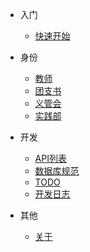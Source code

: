 * 入门

  * [快速开始](/#quick-start)

* 身份

  * [教师](/teacher/readme.md)
  * [团支书](/secretary/readme.md)
  * [义管会](/admin/readme.md)
  * [实践部](/system/readme.md)

* 开发

  * [API列表](developer/INTERFACE.md)
  * [数据库规范](developer/DATABASE.md)
  * [TODO](developer/TODO.md)
  * [开发日志](developer/INFO_LOG.md)

* 其他

  * [关于](about.md)
